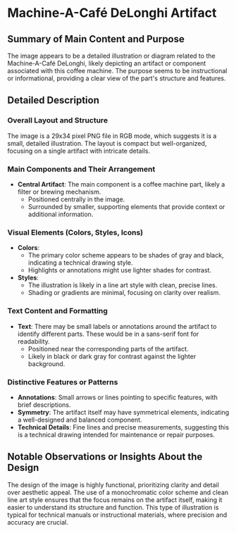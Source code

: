# Machine-A-Café DeLonghi Artifact

## Summary of Main Content and Purpose

The image appears to be a detailed illustration or diagram related to the Machine-A-Café DeLonghi, likely depicting an artifact or component associated with this coffee machine. The purpose seems to be instructional or informational, providing a clear view of the part's structure and features.

## Detailed Description

### Overall Layout and Structure
The image is a 29x34 pixel PNG file in RGB mode, which suggests it is a small, detailed illustration. The layout is compact but well-organized, focusing on a single artifact with intricate details.

### Main Components and Their Arrangement
- **Central Artifact**: The main component is a coffee machine part, likely a filter or brewing mechanism.
  - Positioned centrally in the image.
  - Surrounded by smaller, supporting elements that provide context or additional information.

### Visual Elements (Colors, Styles, Icons)
- **Colors**:
  - The primary color scheme appears to be shades of gray and black, indicating a technical drawing style.
  - Highlights or annotations might use lighter shades for contrast.
- **Styles**:
  - The illustration is likely in a line art style with clean, precise lines.
  - Shading or gradients are minimal, focusing on clarity over realism.

### Text Content and Formatting
- **Text**: There may be small labels or annotations around the artifact to identify different parts. These would be in a sans-serif font for readability.
  - Positioned near the corresponding parts of the artifact.
  - Likely in black or dark gray for contrast against the lighter background.

### Distinctive Features or Patterns
- **Annotations**: Small arrows or lines pointing to specific features, with brief descriptions.
- **Symmetry**: The artifact itself may have symmetrical elements, indicating a well-designed and balanced component.
- **Technical Details**: Fine lines and precise measurements, suggesting this is a technical drawing intended for maintenance or repair purposes.

## Notable Observations or Insights About the Design
The design of the image is highly functional, prioritizing clarity and detail over aesthetic appeal. The use of a monochromatic color scheme and clean line art style ensures that the focus remains on the artifact itself, making it easier to understand its structure and function. This type of illustration is typical for technical manuals or instructional materials, where precision and accuracy are crucial.